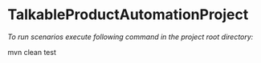 # TalkableProductAutomationProject
*To run scenarios execute following command in the project root directory:*

   mvn clean test

